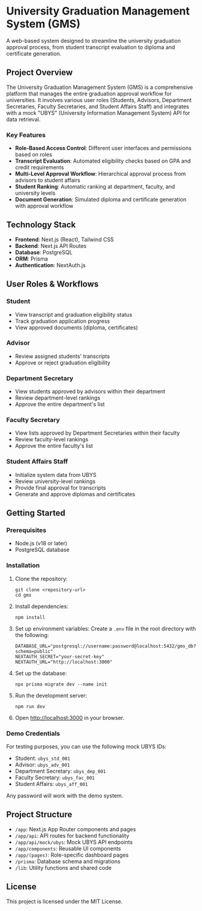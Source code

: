 # University Graduation Management System (GMS)

A web-based system designed to streamline the university graduation approval process, from student transcript evaluation to diploma and certificate generation.

## Project Overview

The University Graduation Management System (GMS) is a comprehensive platform that manages the entire graduation approval workflow for universities. It involves various user roles (Students, Advisors, Department Secretaries, Faculty Secretaries, and Student Affairs Staff) and integrates with a mock "UBYS" (University Information Management System) API for data retrieval.

### Key Features

- **Role-Based Access Control**: Different user interfaces and permissions based on roles
- **Transcript Evaluation**: Automated eligibility checks based on GPA and credit requirements
- **Multi-Level Approval Workflow**: Hierarchical approval process from advisors to student affairs
- **Student Ranking**: Automatic ranking at department, faculty, and university levels
- **Document Generation**: Simulated diploma and certificate generation with approval workflow

## Technology Stack

- **Frontend**: Next.js (React), Tailwind CSS
- **Backend**: Next.js API Routes
- **Database**: PostgreSQL
- **ORM**: Prisma
- **Authentication**: NextAuth.js

## User Roles & Workflows

### Student
- View transcript and graduation eligibility status
- Track graduation application progress
- View approved documents (diploma, certificates)

### Advisor
- Review assigned students' transcripts
- Approve or reject graduation eligibility

### Department Secretary
- View students approved by advisors within their department
- Review department-level rankings
- Approve the entire department's list

### Faculty Secretary
- View lists approved by Department Secretaries within their faculty
- Review faculty-level rankings
- Approve the entire faculty's list

### Student Affairs Staff
- Initialize system data from UBYS
- Review university-level rankings
- Provide final approval for transcripts
- Generate and approve diplomas and certificates

## Getting Started

### Prerequisites

- Node.js (v18 or later)
- PostgreSQL database

### Installation

1. Clone the repository:
   ```
   git clone <repository-url>
   cd gms
   ```

2. Install dependencies:
   ```
   npm install
   ```

3. Set up environment variables:
   Create a `.env` file in the root directory with the following:
   ```
   DATABASE_URL="postgresql://username:password@localhost:5432/gms_db?schema=public"
   NEXTAUTH_SECRET="your-secret-key"
   NEXTAUTH_URL="http://localhost:3000"
   ```

4. Set up the database:
   ```
   npx prisma migrate dev --name init
   ```

5. Run the development server:
   ```
   npm run dev
   ```

6. Open [http://localhost:3000](http://localhost:3000) in your browser.

### Demo Credentials

For testing purposes, you can use the following mock UBYS IDs:

- Student: `ubys_std_001`
- Advisor: `ubys_adv_001`
- Department Secretary: `ubys_dep_001`
- Faculty Secretary: `ubys_fac_001`
- Student Affairs: `ubys_aff_001`

Any password will work with the demo system.

## Project Structure

- `/app`: Next.js App Router components and pages
- `/app/api`: API routes for backend functionality
- `/app/api/mock/ubys`: Mock UBYS API endpoints
- `/app/components`: Reusable UI components
- `/app/(pages)`: Role-specific dashboard pages
- `/prisma`: Database schema and migrations
- `/lib`: Utility functions and shared code

## License

This project is licensed under the MIT License.

